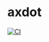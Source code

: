 # axdot

[![CI](https://github.com/xrelkd/axdot/workflows/Build/badge.svg)](https://github.com/xrelkd/axdot/actions)
